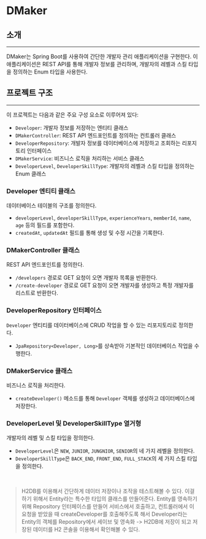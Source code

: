# DMaker

## 소개
<hr>
DMaker는 Spring Boot를 사용하여 간단한 개발자 관리 애플리케이션을 구현한다. 이 애플리케이션은 REST API를 통해 개발자 정보를 관리하며, 개발자의 레벨과 스킬 타입을 정의하는 Enum 타입을 사용한다.

## 프로젝트 구조
<hr>
이 프로젝트는 다음과 같은 주요 구성 요소로 이루어져 있다:

- `Developer`: 개발자 정보를 저장하는 엔티티 클래스
- `DMakerController`: REST API 엔드포인트를 정의하는 컨트롤러 클래스
- `DeveloperRepository`: 개발자 정보를 데이터베이스에 저장하고 조회하는 리포지토리 인터페이스
- `DMakerService`: 비즈니스 로직을 처리하는 서비스 클래스
- `DeveloperLevel`, `DeveloperSkillType`: 개발자의 레벨과 스킬 타입을 정의하는 Enum 클래스


### Developer 엔티티 클래스
데이터베이스 테이블의 구조를 정의한다.
- `developerLevel`, `developerSkillType`, `experienceYears`, `memberId`, `name`, `age` 등의 필드를 포함한다.
- `createdAt`, `updatedAt` 필드를 통해 생성 및 수정 시간을 기록한다.

### DMakerController 클래스
REST API 엔드포인트를 정의한다.
- `/developers` 경로로 GET 요청이 오면 개발자 목록을 반환한다.
- `/create-developer` 경로로 GET 요청이 오면 개발자를 생성하고 특정 개발자를 리스트로 반환한다.

### DeveloperRepository 인터페이스
`Developer` 엔티티를 데이터베이스에 CRUD 작업을 할 수 있는 리포지토리로 정의한다.
- `JpaRepository<Developer, Long>`를 상속받아 기본적인 데이터베이스 작업을 수행한다.

### DMakerService 클래스
비즈니스 로직을 처리한다.
- `createDeveloper()` 메소드를 통해 `Developer` 객체를 생성하고 데이터베이스에 저장한다.

### DeveloperLevel 및 DeveloperSkillType 열거형
개발자의 레벨 및 스킬 타입을 정의한다.
- `DeveloperLevel`은 `NEW`, `JUNIOR`, `JUNGNIOR`, `SENIOR`의 네 가지 레벨을 정의한다.
- `DeveloperSkillType`은 `BACK_END`, `FRONT_END`, `FULL_STACK`의 세 가지 스킬 타입을 정의한다.

<br>

> H2DB를 이용해서 간단하게 데이터 저장이나 조작을 테스트해볼 수 있다.
이걸 하기 위해서 Entity라는 특수한 타입의 클래스를 만들어준다.
Entity를 영속하기 위해 Repository 인터페이스를 만들어 서비스에서 호출하고,
컨트롤러에서 이 요청을 받았을 때 createDeveloper를 호출해주도록 해서 Developer라는 Entity의 객체를 Repository에서 세이브 및 영속화
-> H2DB에 저장이 되고 저장된 데이터를 H2 콘솔을 이용해서 확인해볼 수 있다.
